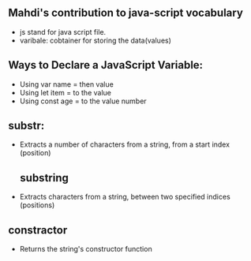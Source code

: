 ## Mahdi's contribution to java-script vocabulary 

* js stand for java script file.
* varibale: cobtainer for storing the data(values)

##  Ways to Declare a JavaScript Variable:

* Using var  name = then value
* Using let item = to the value 
* Using const age = to the value number


## substr:
* Extracts a number of characters from a string, from a start index (position)


  ## substring 
* Extracts characters from a string, between two specified indices (positions)

## constractor

* Returns the string's constructor function
